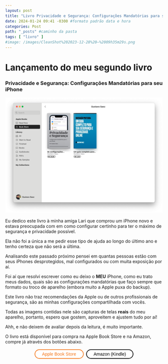 ```yaml
---
layout: post
title: "Livro Privacidade e Segurança: Configurações Mandatórias para seu iPhone é lançado" #titulo para a barra de enderecos
date: 2024-01-24 09:41 -0300 #formato padrão data e hora
categories: Post
path: "_posts" #caminho da pasta
tags: [ "livro" ]
#image: /images/CleanShot%202023-12-28%20—%2009h35m29s.png
---
```


# Lançamento do meu segundo livro
### Privacidade e Segurança: Configurações Mandatórias para seu iPhone
![](/images/meu-livro-apple-books.png)

Eu dedico este livro à minha amiga Lari que comprou um iPhone novo e estava preocupada com em como configurar certinho para ter o máximo de segurança e privacidade possível.

Ela não foi a única a me pedir esse tipo de ajuda ao longo do último ano e tenho certeza que não será a última.

Analisando este passado próximo pensei em quantas pessoas estão com seus iPhones desprotegidos, mal configurados ou com muita exposição por aí.

Foi aí que resolvi escrever como eu deixo o **MEU** iPhone, como eu trato meus dados, quais são as configurações mandatórias que faço sempre que formato ou troco de aparelho (embora muito a Apple puxa do backup).

Este livro não traz recomendações da Apple ou de outros profissionais de segurança, são as minhas configurações compartilhada com vocês.

Todas as imagens contidas nele são capturas de telas **reais** do meu aparelho, portanto, espero que gostem, aproveitem e ajustem tudo por aí!


Ahh, e não deixem de avaliar depois da leitura, é muito importante.

O livro está disponível para compra na Apple Book Store e na Amazon, compre já através dos botões abaixo.

<html>
<style>
    /*Botão Apple*/
    .botaoapple {
      background-color: white; 
      color: #F47619; 
      border: 2px solid #F47619;
      border-radius: 100px;
      padding: 5px 22px;
      text-align: center;
      text-decoration: none;
      display: inline-block;
      font-size: 14px;
      margin: 2px 2px;
      transition-duration: 0.4s;
      cursor: pointer; 
    } 
    .botaoapple:hover {
      background-color: #F47619;
      color: white;
    } 
    /*Botão Amazon*/    
    .botaoamazon {
      background-color: white; 
      color: #000000; 
      border: 2px solid #000000;
      border-radius: 100px;
      padding: 5px 22px;
      text-align: center;
      text-decoration: none;
      display: inline-block;
      font-size: 14px;
      margin: 2px 2px;
      transition-duration: 0.4s;
      cursor: pointer;
    }    
    .botaoamazon:hover {
      background-color: #000000;
      color: white;
    }
</style>
<div>
    <center>
    <button class="botaoapple" target="_blank" onclick="window.location.href='https://books.apple.com/us/author/gustavo-saez/id1705459518';">Apple Book Store</button>
    <button class="botaoamazon" target="_blank" onclick="window.location.href='https://www.amazon.com.br/stores/author/B0CTD21GCT/allbooks';">Amazon (Kindle)</button>
    </center>
</div>
<BR>
</html>